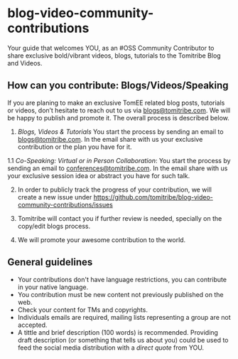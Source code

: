 # blog-video-community-contributions
Your guide that welcomes YOU, as an #OSS Community Contributor to share exclusive bold/vibrant videos, blogs, tutorials to the Tomitribe Blog and Videos.

## How can you contribute: Blogs/Videos/Speaking
If you are planing to make an exclusive TomEE related blog posts, tutorials or videos, don’t hesitate to reach out to us via blogs@tomitribe.com. We will be happy to  publish and promote it. The overall process is described below.

1. _Blogs, Videos & Tutorials_ You start the process by sending an email to blogs@tomitribe.com. In the email share with us your exclusive contribution or the plan you have for it.

1.1 _Co-Speaking: Virtual or in Person Collaboration_:  You start the process by sending an email to conferences@tomitribe.com. In the email share with us your exclusive session idea or abstract you have for such talk. 


2. In order to publicly track the progress of your contribution, we will create a new issue under https://github.com/tomitribe/blog-video-community-contributions/issues

3. Tomitribe will contact you if further review is needed, specially on the copy/edit blogs process.

4. We will promote your awesome contribution to the world.


## General guidelines

* Your contributions don't have language restrictions, you can contribute in your native language.
* You contribution must be new content not previously published on the web.
* Check your content for TMs and copyrights.
* Individuals emails are required, mailing lists representing a group are not accepted.
* A tittle and brief description (100 words) is recommended. Providing draft description (or something that tells us about you) could be used to feed the social media distribution with a *direct quote* from YOU. 
